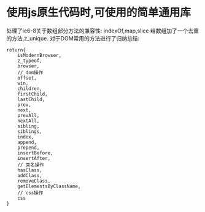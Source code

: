 # 使用js原生代码时,可使用的简单通用库

处理了ie6-8关于数组部分方法的兼容性: indexOf,map,slice
给数组加了一个去重的方法,z_unique.
对于DOM常用的方法进行了归纳总结:
```
return{
	isModernBrowser,
	z_typeof,
	browser,
	// dom操作
	offset,
	win,
	children,
	firstChild,
	lastChild,
	prev,
	next,
	prevAll,
	nextAll,
	sibling,
	siblings,
	index,
	append,
	prepend,
	insertBefore,
	insertAfter,
	// 类名操作
	hasClass,
	addClass,
	removeClass,
	getElementsByClassName,
	// css操作
	css
}

```
